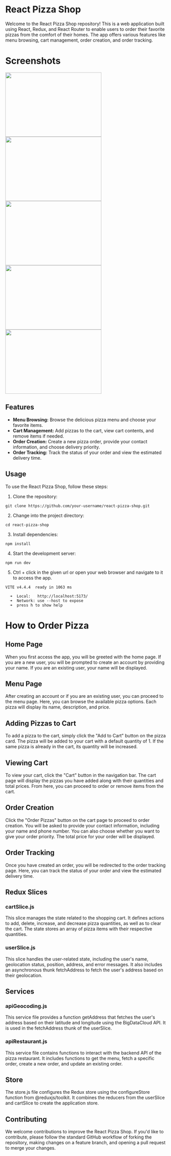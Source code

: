 # React Pizza Shop

Welcome to the React Pizza Shop repository! This is a web application built using React, Redux, and React Router to enable users to order their favorite pizzas from the comfort of their homes. The app offers various features like menu browsing, cart management, order creation, and order tracking.

# Screenshots
<img src="https://github.com/JoseAlbDR/react-pizza-shop/assets/128265706/3368925b-462b-4eef-81f3-c5c6bccdade2" height="200px" width="300px"/>
<img src="https://github.com/JoseAlbDR/react-pizza-shop/assets/128265706/e288326b-1a21-4902-bb7c-5e7ee1b358fa" height="200px" width="300px"/>
<img src="https://github.com/JoseAlbDR/react-pizza-shop/assets/128265706/8d9a1468-814a-485e-b8a7-0d7d6bc92c58" height="200px" width="300px"/>
<img src="https://github.com/JoseAlbDR/react-pizza-shop/assets/128265706/0dd2b61d-39db-4d00-9c25-66c9eebfd763" height="200px" width="300px"/>
<img src="https://github.com/JoseAlbDR/react-pizza-shop/assets/128265706/b2ababf4-262b-42fc-86a5-086ace15d539" height="200px" width="300px"/>

## Features

- **Menu Browsing:** Browse the delicious pizza menu and choose your favorite items.
- **Cart Management:** Add pizzas to the cart, view cart contents, and remove items if needed.
- **Order Creation:** Create a new pizza order, provide your contact information, and choose delivery priority.
- **Order Tracking:** Track the status of your order and view the estimated delivery time.

## Usage

To use the React Pizza Shop, follow these steps:

1. Clone the repository:

```git clone https://github.com/your-username/react-pizza-shop.git```

2. Change into the project directory:

```cd react-pizza-shop```

3. Install dependencies:

```npm install```

4. Start the development server:

```npm run dev```

5. Ctrl + click in the given url or open your web browser and navigate to it to access the app.

```
VITE v4.4.4  ready in 1063 ms

  ➜  Local:   http://localhost:5173/
  ➜  Network: use --host to expose
  ➜  press h to show help
```

# How to Order Pizza

## Home Page

When you first access the app, you will be greeted with the home page. If you are a new user, you will be prompted to create an account by providing your name. If you are an existing user, your name will be displayed.

## Menu Page

After creating an account or if you are an existing user, you can proceed to the menu page. Here, you can browse the available pizza options. Each pizza will display its name, description, and price.

## Adding Pizzas to Cart

To add a pizza to the cart, simply click the "Add to Cart" button on the pizza card. The pizza will be added to your cart with a default quantity of 1. If the same pizza is already in the cart, its quantity will be increased.

## Viewing Cart

To view your cart, click the "Cart" button in the navigation bar. The cart page will display the pizzas you have added along with their quantities and total prices. From here, you can proceed to order or remove items from the cart.

## Order Creation

Click the "Order Pizzas" button on the cart page to proceed to order creation. You will be asked to provide your contact information, including your name and phone number. You can also choose whether you want to give your order priority. The total price for your order will be displayed.

## Order Tracking

Once you have created an order, you will be redirected to the order tracking page. Here, you can track the status of your order and view the estimated delivery time.

## Redux Slices

### cartSlice.js

This slice manages the state related to the shopping cart. It defines actions to add, delete, increase, and decrease pizza quantities, as well as to clear the cart. The state stores an array of pizza items with their respective quantities.

### userSlice.js

This slice handles the user-related state, including the user's name, geolocation status, position, address, and error messages. It also includes an asynchronous thunk fetchAddress to fetch the user's address based on their geolocation.

## Services

### apiGeocoding.js

This service file provides a function getAddress that fetches the user's address based on their latitude and longitude using the BigDataCloud API. It is used in the fetchAddress thunk of the userSlice.

### apiRestaurant.js

This service file contains functions to interact with the backend API of the pizza restaurant. It includes functions to get the menu, fetch a specific order, create a new order, and update an existing order.

## Store

The store.js file configures the Redux store using the configureStore function from @reduxjs/toolkit. It combines the reducers from the userSlice and cartSlice to create the application store.

## Contributing

We welcome contributions to improve the React Pizza Shop. If you'd like to contribute, please follow the standard GitHub workflow of forking the repository, making changes on a feature branch, and opening a pull request to merge your changes.

